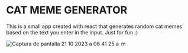 # CAT MEME GENERATOR

This is a small app created with react that generates random cat memes based on the text you enter in the input. Just for fun :)

![Captura de pantalla 21 10 2023 a 06 41 25 a  m](https://github.com/carlosazeta/cat-meme-generator/assets/78436847/c955f172-2c7c-4050-bfc4-fc5c187aaf89)
